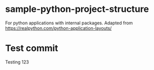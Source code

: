 # sample-python-project-structure
For python applications with internal packages. Adapted from https://realpython.com/python-application-layouts/

# Test commit
Testing 123